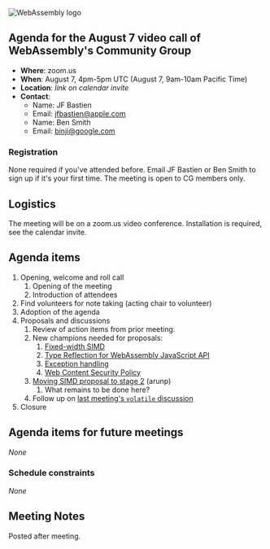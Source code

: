 ![WebAssembly logo](/images/WebAssembly.png)

## Agenda for the August 7 video call of WebAssembly's Community Group

- **Where**: zoom.us
- **When**: August 7, 4pm-5pm UTC (August 7, 9am-10am Pacific Time)
- **Location**: *link on calendar invite*
- **Contact**:
    - Name: JF Bastien
    - Email: jfbastien@apple.com
    - Name: Ben Smith
    - Email: binji@google.com

### Registration

None required if you've attended before. Email JF Bastien or Ben Smith to sign
up if it's your first time. The meeting is open to CG members only.

## Logistics

The meeting will be on a zoom.us video conference.
Installation is required, see the calendar invite.

## Agenda items

1. Opening, welcome and roll call
    1. Opening of the meeting
    1. Introduction of attendees
1. Find volunteers for note taking (acting chair to volunteer)
1. Adoption of the agenda
1. Proposals and discussions
    1. Review of action items from prior meeting.
    1. New champions needed for proposals:
       1. [Fixed-width SIMD](https://github.com/WebAssembly/design/issues/1075)
       1. [Type Reflection for WebAssembly JavaScript API](https://github.com/WebAssembly/design/issues/1181)
       1. [Exception handling](https://github.com/WebAssembly/design/issues/1078)
       1. [Web Content Security Policy](https://github.com/WebAssembly/design/issues/1122)
    1. [Moving SIMD proposal to stage 2](https://github.com/webassembly/simd) (arunp)
       1. What remains to be done here?
    1. Follow up on [last meeting's `volatile` discussion](https://github.com/WebAssembly/meetings/blob/master/2018/CG-07-24.md#discussion-c-volatile-in-webassembly-httpsreviewsllvmorgd49194)
1. Closure

## Agenda items for future meetings

*None*

### Schedule constraints

*None*

## Meeting Notes

Posted after meeting.
